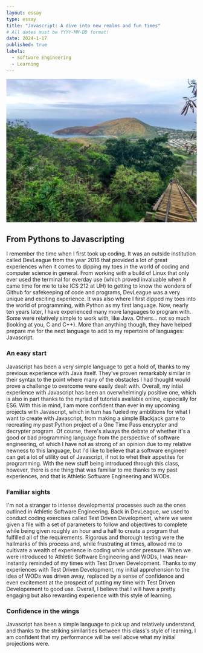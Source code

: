 ```yaml
---
layout: essay
type: essay
title: "Javascript: A dive into new realms and fun times"
# All dates must be YYYY-MM-DD format!
date: 2024-1-17
published: true
labels:
  - Software Engineering
  - Learning
---
```

![Image of Kokohead](https://github.com/TristanYousufLeo/TristanYousufLeo.github.io/blob/main/img/javascript/kokoheadclimb.jpg)
## From Pythons to Javascripting

I remember the time when I first took up coding. It was an outside institution called DevLeague from the year 2016 that provided a lot of great experiences when it comes to dipping my toes in the world of coding and computer science in general. From working with a build of Linux that only ever used the terminal for everday use (which proved invaluable when it came time for me to take ICS 212 at UH) to getting to know the wonders of Github for safekeeping of code and programs, DevLeague was a very unique and exciting experience. It was also where I first dipped my toes into the world of programming, with Python as my first language. Now, nearly ten years later, I have experienced many more languages to program with. Some were relatively simple to work with, like Java. Others... not so much (looking at you, C and C++). More than anything though, they have helped prepare me for the next language to add to my repertoire of languages: Javascript.

### An easy start

Javascript has been a very simple language to get a hold of, thanks to my previous experience with Java itself. They've proven remarkably similar in their syntax to the point where many of the obstacles I had thought would prove a challenge to overcome were easily dealt with. Overall, my intial experience with Javascript has been an overwhelmingly positive one, which is also in part thanks to the myriad of tutorials available online, especially for ES6. With this in mind, I am more confident than ever in my upcoming projects with Javascript, which in turn has fueled my ambtitions for what I want to create with Javascript, from making a simple Blackjack game to recreating my past Python project of a One Time Pass encrypter and decrypter program. Of course, there's always the debate of whether it's a good or bad programming language from the perspective of software engineering, of which I have not as strong of an opinion due to my relative newness to this language, but I'd like to believe that a software engineer can get a lot of utility out of Javascript, if not to whet their appetites for programming. With the new stuff being introduced through this class, however, there is one thing that was familiar to me thanks to my past experiences, and that is Athletic Software Engineering and WODs.

### Familiar sights

I'm not a stranger to intense developmental processes such as the ones outlined in Athletic Software Engineering. Back in DevLeague, we used to conduct coding exercises called Test Driven Development, where we were given a file with a set of parameters to follow and objectives to complete while being given roughly an hour and a half to create a program that fulfilled all of the requirements. Rigorous and thorough testing were the hallmarks of this process and, while frustrating at times, allowed me to cultivate a wealth of experience in coding while under pressure. When we were introduced to Athletic Software Engineering and WODs, I was near-instantly reminded of my times with Test Driven Development. Thanks to my experiences with Test Driven Development, my initial apprehension to the idea of WODs was driven away, replaced by a sense of confidence and even excitement at the prospect of putting my time with Test Driven Developement to good use. Overall, I believe that I will have a pretty engaging but also rewarding experience with this style of learning.

### Confidence in the wings

Javascript has been a simple language to pick up and relatively understand, and thanks to the striking similarities between this class's style of learning, I am confident that my performance will be well above what my initial projections were.

